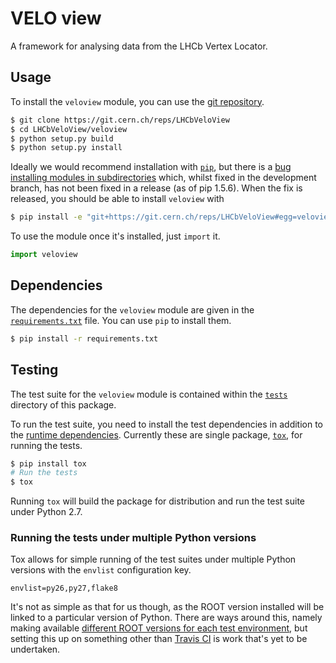 VELO view
=========

A framework for analysing data from the LHCb Vertex Locator.

Usage
-----

To install the `veloview` module, you can use the [git repository](https://git.cern.ch/web/LHCbVeloView.git).

```bash
$ git clone https://git.cern.ch/reps/LHCbVeloView
$ cd LHCbVeloView/veloview
$ python setup.py build
$ python setup.py install
```

Ideally we would recommend installation with [`pip`](https://pypi.python.org/pypi/pip), but there is a [bug installing modules in subdirectories](https://github.com/pypa/pip/issues/1600) which, whilst fixed in the development branch, has not been fixed in a release (as of pip 1.5.6).
When the fix is released, you should be able to install `veloview` with

```bash
$ pip install -e "git+https://git.cern.ch/reps/LHCbVeloView#egg=veloview&subdirectory=veloview"
```

To use the module once it's installed, just `import` it.

```python
import veloview
```

Dependencies
------------

The dependencies for the `veloview` module are given in the [`requirements.txt`](requirements.txt) file.
You can use `pip` to install them.

```bash
$ pip install -r requirements.txt
```

Testing
-------

The test suite for the `veloview` module is contained within the [`tests`](tests) directory of this package.

To run the test suite, you need to install the test dependencies in addition to the [runtime dependencies](#dependencies).
Currently these are single package, [`tox`](https://testrun.org/tox/latest/), for running the tests.

```bash
$ pip install tox
# Run the tests
$ tox
```

Running `tox` will build the package for distribution and run the test suite under Python 2.7.

### Running the tests under multiple Python versions

Tox allows for simple running of the test suites under multiple Python versions with the `envlist` configuration key.

```
envlist=py26,py27,flake8
```

It's not as simple as that for us though, as the ROOT version installed will be linked to a particular version of Python.
There are ways around this, namely making available [different ROOT versions for each test environment](https://github.com/alexpearce/travis-ci-root-builds), but setting this up on something other than [Travis CI](https://travis-ci.org/) is work that's yet to be undertaken.
